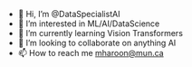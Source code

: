 - 👋 Hi, I’m @DataSpecialistAI
- 👀 I’m interested in ML/AI/DataScience
- 🌱 I’m currently learning Vision Transformers
- 💞️ I’m looking to collaborate on anything AI
- 📫 How to reach me mharoon@mun.ca
